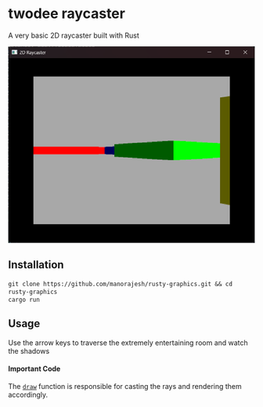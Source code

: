 # twodee raycaster
A very basic 2D raycaster built with Rust

![Demo picture](https://github.com/manorajesh/rusty-graphics/blob/async_rendering_v2/images/demo.png)

## Installation
```
git clone https://github.com/manorajesh/rusty-graphics.git && cd rusty-graphics
cargo run
```

## Usage
Use the arrow keys to traverse the extremely entertaining room and watch the shadows

#### Important Code
The [`draw`](https://github.com/manorajesh/rusty-graphics/blob/cdf31fba1238801ae4804fe2ce98fec9d935985d/src/raycaster.rs#L147-L207) function is responsible for casting the rays and rendering them accordingly.

